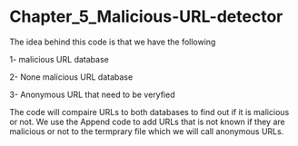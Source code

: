 # Chapter_5_Malicious-URL-detector
The idea behind this code is that we have the following 

1- malicious URL database 

2- None malicious URL database

3- Anonymous URL that need to be veryfied 

The code will compaire URLs to both databases to find out if it is malicious or not. We use the Append code to add URLs that is not known if they are malicious or not to the termprary file which we will call anonymous URLs.
